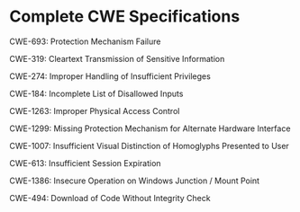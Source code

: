 

# Complete CWE Specifications

CWE-693: Protection Mechanism Failure

CWE-319: Cleartext Transmission of Sensitive Information

CWE-274: Improper Handling of Insufficient Privileges

CWE-184: Incomplete List of Disallowed Inputs

CWE-1263: Improper Physical Access Control

CWE-1299: Missing Protection Mechanism for Alternate Hardware Interface

CWE-1007: Insufficient Visual Distinction of Homoglyphs Presented to User

CWE-613: Insufficient Session Expiration

CWE-1386: Insecure Operation on Windows Junction / Mount Point

CWE-494: Download of Code Without Integrity Check